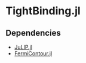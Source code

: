 # TightBinding.jl

<!--     add those once the package is up and running
[![Build Status](https://travis-ci.org/cortner/TightBinding.jl.jl.svg?branch=master)](https://travis-ci.org/cortner/TightBinding.jl.jl)

[![Coverage Status](https://coveralls.io/repos/cortner/TightBinding.jl.jl/badge.svg?branch=master&service=github)](https://coveralls.io/github/cortner/TightBinding.jl.jl?branch=master)

[![codecov.io](http://codecov.io/github/cortner/TightBinding.jl.jl/coverage.svg?branch=master)](http://codecov.io/github/cortner/TightBinding.jl.jl?branch=master)
-->



## Dependencies

* [JuLIP.jl](https://github.com/libAtoms/JuLIP.jl)
* [FermiContour.jl](https://github.com/ettersi/FermiContour.jl)
